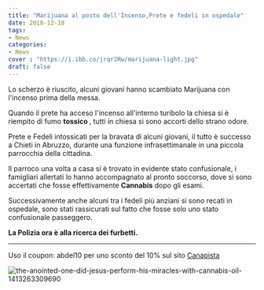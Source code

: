 ```yaml
---
title: "Marijuana al posto dell'Incenso,Prete e fedeli in ospedale"
date: 2018-12-18
tags:
- News
categories:
- News
cover : "https://i.ibb.co/jrqr2Rw/marijuana-light.jpg"
draft: false
---
```


Lo scherzo è riuscito, alcuni giovani hanno scambiato Marijuana con l'incenso prima della messa.

Quando il prete ha acceso l'incenso all'interno turibolo la chiesa si è riempito di fumo <strong> tossico </strong>, tutti in chiesa si sono accorti dello strano odore.

Prete e Fedeli intossicati per la bravata di alcuni giovani, il tutto è successo a Chieti in Abruzzo, durante una funzione infrasettimanale in una piccola parrocchia della cittadina.

Il parroco una volta a casa si è trovato in evidente stato confusionale, i famigliari allertati lo hanno accompagnato al pronto soccorso, dove si sono accertati che fosse effettivamente <strong>Cannabis</strong> dopo gli esami.

Successivamente anche alcuni tra i fedeli più anziani si sono recati in ospedale, sono stati rassicurati sul fatto che fosse solo uno stato confusionale passeggero.

<strong>La Polizia ora è alla ricerca dei furbetti.</strong>

----------------------------------------------------------------------------------------------------------------------------------------------------------------------------------------------------------------------------------------------------------

Uso il coupon: abdel10 per uno sconto del 10% sul sito <a href="https://www.canapista.it"> Canapista </a>

<img src="https://i.ibb.co/GQKCVjC/the-anointed-one-did-jesus-perform-his-miracles-with-cannabis-oil-1413263309690.jpg" alt="the-anointed-one-did-jesus-perform-his-miracles-with-cannabis-oil-1413263309690" border="0">


